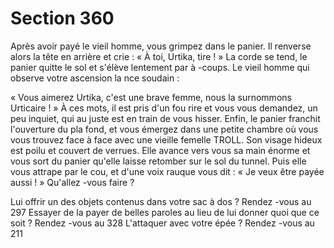 # Section 360

Après avoir payé le vieil homme, vous grimpez dans le panier. Il renverse alors la tête en
arrière et crie  : « À toi, Urtika, tire  ! » La corde se tend, le panier quitte le sol et s'élève
lentement par à -coups. Le vieil homme qui observe votre ascension la nce soudain  :

« Vous aimerez Urtika, c'est une brave femme, nous la surnommons Urticaire  ! » À ces
mots, il est pris d'un fou rire et vous vous demandez, un peu inquiet, qui au juste est en
train de vous hisser. Enfin, le panier franchit l'ouverture du pla fond, et vous émergez dans
une petite chambre où vous vous trouvez face à face avec une vieille femelle TROLL.
Son visage hideux est poilu et couvert de verrues. Elle avance vers vous sa main énorme
et vous sort du panier qu'elle laisse retomber sur le sol  du tunnel. Puis elle vous attrape
par le cou, et d'une voix rauque vous dit  : « Je veux être payée aussi  ! » Qu'allez -vous
faire ?

Lui offrir un des objets contenus dans votre sac à dos  ?  Rendez -vous au 297
Essayer de la payer de belles paroles au lieu de lui donner quoi que ce soit  ?
Rendez -vous au 328
L'attaquer avec votre épée  ?      Rendez -vous au 211